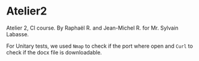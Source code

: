 # Atelier2

Atelier 2, CI course. By Raphaël R. and Jean-Michel R. for Mr. Sylvain Labasse.

For Unitary tests, we used `Nmap` to check if the port where open and `Curl` to check if the docx file is downloadable.
